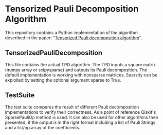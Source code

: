 # Tensorized Pauli Decomposition Algorithm

This repository contains a Python implementation of the algorithm described in the paper: "[Tensorized Pauli decomposition algorithm](https://doi.org/10.48550/arXiv.2310.13421)".

## TensorizedPauliDecomposition
This file contains the actual TPD algorithm.
The TPD inputs a square matrix (numpy array or scipysparse) and outputs its Pauli decomposition.
The default implementation is working with nonsparse matrices.
Sparsity can be exploited by setting the optional argument sparse to True.
## TestSuite
The test suite compares the result of different Pauli decomposition implementations to verify their correctness.
As a point of reference Qiskit's SparsePauliOp method is used.
It can also be used for other algorithms then presented, if the output is in the right format including a list of Pauli Strings and a list/np.array of the coefficients.
